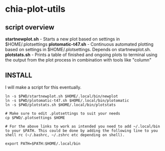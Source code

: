 # chia-plot-utils

## script overview

**startnewplot.sh** - Starts a new plot based on settings in $HOME/.plotsettings
**plotomatic-t47.sh** - Continuous automated plotting based on settings in $HOME/.plotsettings. Depends on startnewplot.sh.
**plotstats.sh** - Prints a table of finished and ongoing plots to terminal using  the output from the plot process in combination with tools like "column"

## INSTALL
I will make a script for this eventually. 
```
ln -s $PWD/startnewplot.sh $HOME/.local/bin/newplot
ln -s $PWD/plotomatic-t47.sh $HOME/.local/bin/plotomatic
ln -s $PWD/plotstats.sh $HOME/.local/bin/plotstats

# Make sure to edit .plotsettings to suit your needs
cp $PWD/.plotsettings $HOME

# For the above links to work as intended you need to add ~/.local/bin to your $PATH. This could be done by adding the following line to you shell rc (~/.bashrc, ~/.zshrc etc depending on shell).

export PATH=$PATH:$HOME/.local/bin

```


